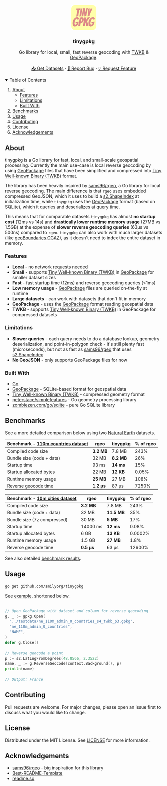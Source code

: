 <!-- HEADER -->
<br />
<p align="center">
  <a href="https://github.com/SmilyOrg/tinygpkg">
    <img src="assets/logo.png" alt="Logo" width="80" height="80">
  </a>

  <h3 align="center">tinygpkg</h3>

  <p align="center">
    Go library for local, small, fast reverse geocoding with <a href="https://github.com/TWKB/Specification/blob/master/twkb.md">TWKB</a> & <a href="http://www.geopackage.org/">GeoPackage</a>.
    <br />
    <br />
    <a href="https://github.com/SmilyOrg/tinygpkg-data">📥 Get Datasets</a>
    ·
    <a href="https://github.com/SmilyOrg/tinygpkg/issues">🐛 Report Bug</a>
    ·
    <a href="https://github.com/SmilyOrg/tinygpkg/issues">💡 Request Feature</a>
  </p>
</p>



<!-- TABLE OF CONTENTS -->
<details open="open">
  <summary>Table of Contents</summary>
  <ol>
    <li>
      <a href="#about">About</a>
      <ul>
        <li><a href="#features">Features</a></li>
        <li><a href="#limitations">Limitations</a></li>
        <li><a href="#built-with">Built With</a></li>
      </ul>
    </li>
    <li><a href="#benchmarks">Benchmarks</a></li>
    <li><a href="#usage">Usage</a></li>
    <li><a href="#contributing">Contributing</a></li>
    <li><a href="#license">License</a></li>
    <li><a href="#acknowledgements">Acknowledgements</a></li>
  </ol>
</details>



## About

tinygpkg is a Go library for fast, local, and small-scale geospatial processing.
Currently the main use-case is local reverse geocoding by using [GeoPackage]
files that have been simplified and compressed into [Tiny Well-known Binary
(TWKB)] format.

The library has been heavily inspired by [sams96/rgeo], a Go library for local
reverse geocoding. The main difference is that `rgeo` uses embedded compressed
GeoJSON, which it uses to build a [s2.ShapeIndex] at initialization time, while
`tinygpkg` uses the [GeoPackage] format (based on SQLite), which it queries and
deserializes at query time.

This means that for comparable datasets `tinygpkg` has almost **no startup
cost** (12ms vs 14s) and **drastically lower runtime memory usage** (27MB vs
1.5GB) at the expense of **slower reverse geocoding queries** (63µs vs 500ns)
compared to `rgeo`. `tinygpkg` can also work with much larger datasets (like
[geoBoundaries CGAZ]), as it doesn't need to index the entire dataset in memory.

### Features

* **Local** - no network requests needed
* **Small** - supports [Tiny Well-known Binary (TWKB)] in [GeoPackage] for smaller dataset sizes
* **Fast** - fast startup time (12ms) and reverse geocoding queries (<1ms)
* **Low memory usage** - [GeoPackage] files are queried on-the-fly at runtime
* **Large datasets** - can work with datasets that don't fit in memory
* **GeoPackage** - uses the [GeoPackage] format reading geospatial data
* **TWKB** - supports [Tiny Well-known Binary (TWKB)] in GeoPackage for compressed datasets

### Limitations

* **Slower queries** - each query needs to do a database lookup, geometry deserialization, and point-in-polygon check - it's still plenty fast (microseconds), but not as fast as [sams96/rgeo] that uses [s2.ShapeIndex]
* **No GeoJSON** - only supports GeoPackage files for now

### Built With

* [Go](https://golang.org/)
* [GeoPackage](http://www.geopackage.org/) - SQLite-based format for geospatial data
* [Tiny Well-known Binary (TWKB)] - compressed geometry format
* [peterstace/simplefeatures](https://github.com/peterstace/simplefeatures) - Go geometry processing library
* [zombiezen.com/go/sqlite](https://github.com/zombiezen/go-sqlite) - pure Go SQLite library

## Benchmarks

See a more detailed comparison below using two [Natural Earth] datasets.

[s2.ShapeIndex]: https://pkg.go.dev/github.com/golang/geo/s2#ShapeIndex
[Natural Earth]: https://www.naturalearthdata.com/
[geoBoundaries CGAZ]: https://www.geoboundaries.org/downloadCGAZ.html

| Benchmark - [110m countries dataset] | rgeo       | tinygpkg   | % of rgeo |
| ------------------------------------ | ---------- | ---------- | --------- |
| Compiled code size                   | **3.2 MB** | 7.8 MB     | 243%      |
| Bundle size (code + data)            | 32 MB      | **8.2 MB** | 26%       |
| Startup time                         | 93 ms      | **14 ms**  | 15%       |
| Startup allocated bytes              | 22 MB      | **12 KB**  | 0.05%     |
| Runtime memory usage                 | **25 MB**  | 27 MB      | 108%      |
| Reverse geocode time                 | **1.2 µs** | 87 µs      | 7250%     |

| Benchmark - [10m cities dataset] | rgeo       | tinygpkg    | % of rgeo |
| -------------------------------- | ---------- | ----------- | --------- |
| Compiled code size               | **3.2 MB** | 7.8 MB      | 243%      |
| Bundle size (code + data)        | 32 MB      | **11.5 MB** | 35%       |
| Bundle size (7z compressed)      | 30 MB      | **5 MB**    | 17%       |
| Startup time                     | 14000 ms   | **12 ms**   | 0.08%     |
| Startup allocated bytes          | 6 GB       | **13 KB**   | 0.0002%   |
| Runtime memory usage             | 1.5 GB     | **27 MB**   | 1.8%      |
| Reverse geocode time             | **0.5 µs** | 63 µs       | 12600%    |

See also detailed [benchmark results](/bench/results/).

[110m countries dataset]: https://www.naturalearthdata.com/downloads/110m-cultural-vectors/110m-admin-0-countries/
[10m cities dataset]: https://www.naturalearthdata.com/downloads/10m-cultural-vectors/10m-urban-area/


## Usage

```sh
go get github.com/smilyorg/tinygpkg
```

See [example](/example), shortened below.
```go

// Open GeoPackage with dataset and column for reverse geocoding
g, _ := gpkg.Open(
  "../testdata/ne_110m_admin_0_countries_s4_twkb_p3.gpkg",
  "ne_110m_admin_0_countries",
  "NAME",
)
defer g.Close()

// Reverse geocode a point
p := s2.LatLngFromDegrees(48.8566, 2.3522)
name, _ := g.ReverseGeocode(context.Background(), p)
println(name)

// Output: France
```


## Contributing

Pull requests are welcome. For major changes, please open an issue first to
discuss what you would like to change.

## License

Distributed under the MIT License. See [LICENSE](LICENSE) for more information.

## Acknowledgements
* [sams96/rgeo] - big inspiration for this library
* [Best-README-Template](https://github.com/othneildrew/Best-README-Template)
* [readme.so](https://readme.so/)

[Tiny Well-known Binary (TWKB)]: https://github.com/TWKB/Specification/blob/master/twkb.md
[GeoPackage]: http://www.geopackage.org/
[sams96/rgeo]: https://github.com/sams96/rgeo